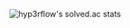 
![hyp3rflow's solved.ac stats](https://github-readme-solvedac.hyp3rflow.vercel.app/api/?handle=ljwljw8541)
